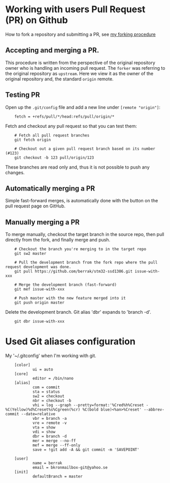 # Working with users Pull Request (PR) on Github

How to fork a repository and submitting a PR, see [my forking procedure](my-github-fork-procedure.md)

## Accepting and merging a PR.

This procedure is written from the perspective of the original repository owner who is handling an incoming pull request. The `forker` was referring to the original repository as `upstream`. Here we view it as the owner of the original repository and, the standard `origin` remote.

## Testing PR

Open up the `.git/config` file and add a new line under `[remote "origin"]`:

        fetch = +refs/pull/*/head:refs/pull/origin/*

Fetch and checkout any pull request so that you can test them:

        # Fetch all pull request branches
        git fetch origin

        # Checkout out a given pull request branch based on its number (#123)
        git checkout -b 123 pull/origin/123

These branches are read only and, thus it is not possible to push any changes.

## Automatically merging a PR

Simple fast-forward merges, is automatically done with the button on the pull request page on GitHub.

## Manually merging a PR

To merge manually, checkout the target branch in the source repo, then pull directly from the fork, and finally merge and push.

        # Checkout the branch you're merging to in the target repo
        git sw2 master

        # Pull the development branch from the fork repo where the pull request development was done.
        git pull https://github.com/berrak/stm32-ssd1306.git issue-with-xxx

        # Merge the development branch (fast-forward)
        git mef issue-with-xxx

        # Push master with the new feature merged into it
        git push origin master

Delete the development branch. Git alias 'dbr' expands to 'branch -d'.

        git dbr issue-with-xxx

# Used Git aliases configuration

My '~/.gitconfig' when I'm working with git.

        [color]
                ui = auto
        [core]
                editor = /bin/nano
        [alias]
                com = commit
                sta = status
                sw2 = checkout
                nbr = checkout -b
                vhi = log --graph --pretty=format:'%Cred%h%Creset -%C(Yellow)%d%Creset%s%Cgreen(%cr) %C(bold blue)<%an>%Creset' --abbrev-commit --date=relative
                vbr = branch -a
                vre = remote -v
                vta = show
                vdi = show
                dbr = branch -d
                mer = merge --no-ff
                mef = merge --ff-only
                save = !git add -A && git commit -m 'SAVEPOINT'

        [user]
                name = berrak
                email = bkronmailbox-git@yahoo.se
        [init]
                defaultBranch = master
